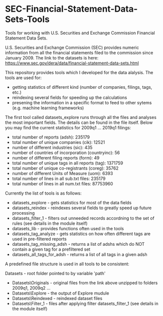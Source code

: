 # SEC-Financial-Statement-Data-Sets-Tools
Tools for working with U.S. Securities and Exchange Commission Financial Statement Data Sets.

U.S. Securities and Exchange Commission (SEC) provides numeric information from all the financial statements filed to the commission since January 2009. The link to the datasets is here: https://www.sec.gov/dera/data/financial-statement-data-sets.html

This repository provides tools which I developed for the data alalysis. The tools are used for:
- getting statistics of different kind (number of companies, filings, tags, etc.)
- reindexing several fields for speeding up the calculations
- presening the information in a specific format to feed to other sytems (e.g. machine learning frameworks)

The first tool called datasets_explore runs through all the files and analyses the most important fields. The details can be found in the file itself. Below you may find the current statistics for 2009q1 ... 2019q1 filings:
- total number of reports (adsh): 235179
- total number of unique companies (cik): 12521
- number of different industries (sic): 435
- number of countries of incorporation (countryinc): 56
- number of different filing reports (form): 49
- total number of unique tags in all reports (tag): 1371759
- total number of unique co-registrants (coreg): 35762
- number of different Units of Measure (uom): 6393
- total number of lines in all sub.txt files: 235179
- total number of lines in all num.txt files: 87753960

Currently the list of tools is as follows:
- datasets_explore - gets statistics for most of the data fields
- datasets_reindex - reindexes several fields to greatly speed up future processing
- datasets_filter_1 - filters out unneeded records accordning to the set of rules (see details in the module itself)
- datasets_lib - provides functions often used in the tools
- datasets_tag_analyze - gets statistics on how often different tags are used in pre-filtered reports
- datasets_tag_missing_adsh - returns a list of adshs which do NOT contain a given tag for a prefiltered set
- datasets_all_tags_for_adsh - returns a list of all tags in a given adsh

A predefined file structure is used in all tools to be consistent:

Datasets - root folder pointed to by variable 'path'
- Datasets\Originals - original files from the link above unzipped to folders 2009q1, 2009q2 ...
- Datasets\Explore - the output of Explore mudule
- Datasets\Reindexed - reindexed dataset files
- Datasets\Filter_1 - files after applying filter datasets_filter_1 (see details in the module itself)
